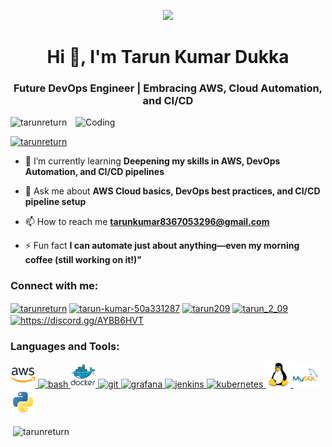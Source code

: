 <p align="center">
  <img src="https://www.palentino.es/blog/wp-content/uploads/2023/10/devops-palentino-1.gif" width="600" />
</p> 
<h1 align="center">Hi 👋, I'm Tarun Kumar Dukka</h1>
<h3 align="center">Future DevOps Engineer | Embracing AWS, Cloud Automation, and CI/CD</h3>
<img align="right" alt="Coding" width="400" src="https://cdn.dribbble.com/users/6985884/screenshots/15849160/media/7c606a3edf6f0a10336d4d2a6280b058.gif">
<p align="left"> <img src="https://komarev.com/ghpvc/?username=tarunreturn&label=Profile%20views&color=0e75b6&style=flat" alt="tarunreturn" /> </p>

<p align="left"> <a href="https://github.com/ryo-ma/github-profile-trophy"><img src="https://github-profile-trophy.vercel.app/?username=tarunreturn" alt="tarunreturn" /></a> </p>

- 🌱 I’m currently learning **Deepening my skills in AWS, DevOps Automation, and CI/CD pipelines**

- 💬 Ask me about **AWS Cloud basics, DevOps best practices, and CI/CD pipeline setup**

- 📫 How to reach me **tarunkumar8367053296@gmail.com**

- ⚡ Fun fact **I can automate just about anything—even my morning coffee (still working on it!)"**

<h3 align="left">Connect with me:</h3>
<p align="left">
<a href="https://twitter.com/tarunreturn" target="blank"><img align="center" src="https://raw.githubusercontent.com/rahuldkjain/github-profile-readme-generator/master/src/images/icons/Social/twitter.svg" alt="tarunreturn" height="30" width="40" /></a>
<a href="https://linkedin.com/in/tarun-kumar-50a331287" target="blank"><img align="center" src="https://raw.githubusercontent.com/rahuldkjain/github-profile-readme-generator/master/src/images/icons/Social/linked-in-alt.svg" alt="tarun-kumar-50a331287" height="30" width="40" /></a>
<a href="https://fb.com/tarun209" target="blank"><img align="center" src="https://raw.githubusercontent.com/rahuldkjain/github-profile-readme-generator/master/src/images/icons/Social/facebook.svg" alt="tarun209" height="30" width="40" /></a>
<a href="https://instagram.com/tarun_2_09" target="blank"><img align="center" src="https://raw.githubusercontent.com/rahuldkjain/github-profile-readme-generator/master/src/images/icons/Social/instagram.svg" alt="tarun_2_09" height="30" width="40" /></a>
<a href="https://discord.gg/https://discord.gg/AYBB6HVT" target="blank"><img align="center" src="https://raw.githubusercontent.com/rahuldkjain/github-profile-readme-generator/master/src/images/icons/Social/discord.svg" alt="https://discord.gg/AYBB6HVT" height="30" width="40" /></a>
</p>

<h3 align="left">Languages and Tools:</h3>
<p align="left"> <a href="https://aws.amazon.com" target="_blank" rel="noreferrer"> <img src="https://raw.githubusercontent.com/devicons/devicon/master/icons/amazonwebservices/amazonwebservices-original-wordmark.svg" alt="aws" width="40" height="40"/> </a> <a href="https://www.gnu.org/software/bash/" target="_blank" rel="noreferrer"> <img src="https://www.vectorlogo.zone/logos/gnu_bash/gnu_bash-icon.svg" alt="bash" width="40" height="40"/> </a> <a href="https://www.docker.com/" target="_blank" rel="noreferrer"> <img src="https://raw.githubusercontent.com/devicons/devicon/master/icons/docker/docker-original-wordmark.svg" alt="docker" width="40" height="40"/> </a> <a href="https://git-scm.com/" target="_blank" rel="noreferrer"> <img src="https://www.vectorlogo.zone/logos/git-scm/git-scm-icon.svg" alt="git" width="40" height="40"/> </a> <a href="https://grafana.com" target="_blank" rel="noreferrer"> <img src="https://www.vectorlogo.zone/logos/grafana/grafana-icon.svg" alt="grafana" width="40" height="40"/> </a> <a href="https://www.jenkins.io" target="_blank" rel="noreferrer"> <img src="https://www.vectorlogo.zone/logos/jenkins/jenkins-icon.svg" alt="jenkins" width="40" height="40"/> </a> <a href="https://kubernetes.io" target="_blank" rel="noreferrer"> <img src="https://www.vectorlogo.zone/logos/kubernetes/kubernetes-icon.svg" alt="kubernetes" width="40" height="40"/> </a> <a href="https://www.linux.org/" target="_blank" rel="noreferrer"> <img src="https://raw.githubusercontent.com/devicons/devicon/master/icons/linux/linux-original.svg" alt="linux" width="40" height="40"/> </a> <a href="https://www.mysql.com/" target="_blank" rel="noreferrer"> <img src="https://raw.githubusercontent.com/devicons/devicon/master/icons/mysql/mysql-original-wordmark.svg" alt="mysql" width="40" height="40"/> </a> <a href="https://www.python.org" target="_blank" rel="noreferrer"> <img src="https://raw.githubusercontent.com/devicons/devicon/master/icons/python/python-original.svg" alt="python" width="40" height="40"/> </a> </p>

<p>&nbsp;<img align="center" src="https://github-readme-stats.vercel.app/api?username=tarunreturn&show_icons=true&locale=en" alt="tarunreturn" /></p>
